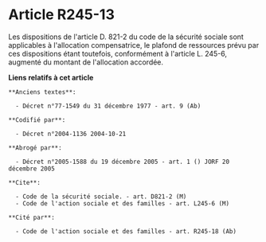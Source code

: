 # Article R245-13

Les dispositions de l'article D. 821-2 du code de la sécurité sociale sont applicables à l'allocation compensatrice, le
plafond de ressources prévu par ces dispositions étant toutefois, conformément à l'article L. 245-6, augmenté du montant de
l'allocation accordée.

**Liens relatifs à cet article**

	**Anciens textes**:

	  - Décret n°77-1549 du 31 décembre 1977 - art. 9 (Ab)

	**Codifié par**:

	  - Décret n°2004-1136 2004-10-21

	**Abrogé par**:

	  - Décret n°2005-1588 du 19 décembre 2005 - art. 1 () JORF 20 décembre 2005

	**Cite**:

	  - Code de la sécurité sociale. - art. D821-2 (M)
	  - Code de l'action sociale et des familles - art. L245-6 (M)

	**Cité par**:

	  - Code de l'action sociale et des familles - art. R245-18 (Ab)
